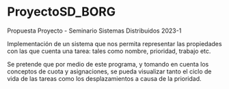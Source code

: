 # ProyectoSD_BORG
Propuesta Proyecto - Seminario Sistemas Distribuidos 2023-1

Implementación de un sistema que nos permita representar las propiedades con las que cuenta una tarea: tales como nombre, prioridad, trabajo etc.

Se pretende que por medio de este programa, y tomando en cuenta los conceptos de cuota y asignaciones, se pueda visualizar tanto el ciclo de vida de las tareas como los desplazamientos a causa de la prioridad.
